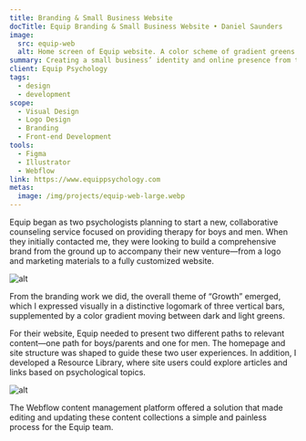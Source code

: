 ```yaml
---
title: Branding & Small Business Website
docTitle: Equip Branding & Small Business Website • Daniel Saunders
image:
  src: equip-web
  alt: Home screen of Equip website. A color scheme of gradient greens and brown, and a main heading that says "Skills and guidance to help him succeed."
summary: Creating a small business’ identity and online presence from the ground up.
client: Equip Psychology
tags:
  - design
  - development
scope:
  - Visual Design
  - Logo Design
  - Branding
  - Front-end Development
tools:
  - Figma
  - Illustrator
  - Webflow
link: https://www.equippsychology.com
metas:
  image: /img/projects/equip-web-large.webp
---
```


Equip began as two psychologists planning to start a new, collaborative counseling service focused on providing therapy for boys and men. When they initially contacted me, they were looking to build a comprehensive brand from the ground up to accompany their new venture—from a logo and marketing materials to a fully customized website.

![alt](/img/projects/equip-brand-regular.webp)

From the branding work we did, the overall theme of “Growth” emerged, which I expressed visually in a distinctive logomark of three vertical bars, supplemented by a color gradient moving between dark and light greens.

For their website, Equip needed to present two different paths to relevant content—one path for boys/parents and one for men. The homepage and site structure was shaped to guide these two user experiences. In addition, I developed a Resource Library, where site users could explore articles and links based on psychological topics.

![alt](/img/projects/equip-web-2-regular.webp)

The Webflow content management platform offered a solution that made editing and updating these content collections a simple and painless process for the Equip team.
